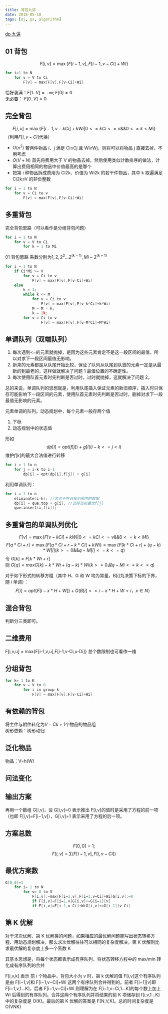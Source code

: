 ```yaml
---
title: 背包九讲
date: 2018-05-10
tags: [oj, ps, algorithm]
---
```


[dp 九讲](https://wenku.baidu.com/view/4d68b68fbceb19e8b8f6bacd.html)

## 01 背包

$$F[i,v] = \max\{F[i-1,v],F[i-1,v-Ci]+Wi\}$$

```c++
for i=1 to N
    for v = V to Ci
        F[v] = max{F[v],F[v-Ci]+Wi}
```

恰好装满：$F[1..V] = -\infty; F[0] = 0$  
无必要： $F[0..V] = 0$

## 完全背包

$$F[i,v] = \max\{F[i-1,v-kCi] + kWi | 0<=kCi<=v \&\& 0<=k<Mi\}$$
（利用$F[i,v-Ci]$代换）

- $O(n^2)$ 若两件物品 i、j 满足 Ci≤Cj 且 Wi≥Wj，则将可以将物品 j 直接去掉，不用考虑
- $O(V+N)$ 首先将费用大于 V 的物品去掉，然后使用类似计数排序的做法，计算出费用相同的物品中价值最高的是哪个
- 把第 i 种物品拆成费用为 Ci2k、价值为 Wi2k 的若干件物品，其中 k 取遍满足 Ci2k≤V 的非负整数

```C++
for i = 1 to N
    for v = Ci to v
        F[v] = max(F[v],F[v-Ci]+Wi)
```

## 多重背包

完全背包思路（可以看作是分组背包问题）

```C++
for i = 1 to N
    for v = V to Ci
        for k = 1 to Mi
```

01 背包思路
系数分别为$1,2,2^2...2^(k−1),Mi−2^(k+1)$

```C++
for i = 1 to N
    if Ci*Mi >= V
        for v = Ci to v
            F[v] = max(F[v],F[v-Ci]+Wi)
    else
        k = 1;
        while k <= M
            for v = Ci to v
                F[v] = max(F[v],F[v-k*Ci]+k*Wi)
            M = M - k;
            k = 2k;
        for v = Ci to v
                F[v] = max(F[v],F[v-M*Ci]+M*Wi)
```

## 单调队列（双端队列）

1. 每次遇到<=的元素就抛掉，是因为这些元素肯定不是这一段区间的最值，所以对求下一段区间最值无影响。
2. 新来的元素都是从队尾开始比较，保证了队列从队尾到队首的元素一定是从最新的到最老的，这样做就解决了问题 1 最值位置的不确定性。
3. 每次使用队首元素时先判断是否过时，过时就抛掉，这就解决了问题 2。

总的来说，单调队列的思想就是，利用队尾插入保证元素的新旧顺序，插入时只保存可能影响下一段区间的元素，使用队首元素时先判断是否过时，删掉对求下一段最值无影响的元素。

元素单调的队列。动态规划中，每个元素一般存两个值

1. 下标
2. 动态规划中的状态值

形如
$$dp[i] = opt(f[j]) + g[i] (i-k<=j<i)$$
维护$f[k]$的最大合法值进行转移

```C++
for i = 1 to n
    for j = i-k to i-1
        dp[i] = opt(dp[i],f[j]) + g[i]
```

利用单调队列：

```c++
for i = 1 to n
    eliminate(i-k); //舍弃不在选择范围内的数据
    dp[i] = que.top + g[i]; //选择当前最优f[j]
    que.insert(i,f[i]);
```

## 多重背包的单调队列优化

$$F[v] = \max\{F[v-kCi] + kWi | 0<=kCi<=v \&\& 0<=k<Mi\}$$
$$F[q*Ci+r] = \max\{F[q*Ci+r - k*Ci] + kWi\} = \max\{F[k*Ci+r] + (q-k)*W[i] (k>=0 \&\& q-M[i]<= k <=q)$$
令 $G[k] = F[k*Wi+r]$  
则 $G[q] = max{G[k] - k*Wi} + (q-k)*Wi (k>=0 且 q-Mi<=k<=q)$

对于如下形式的转移方程（其中 H、G 和 W 均为常量，B[i]为决策下标的下界，随 i 单调）：
$$F[i] = opt\{F[i-x*H+W]\}+G (B[i]<=i-x*H+W<i，x\in N）$$

## 混合背包

判断分三类即可。

## 二维费用

F[i,v,u] = max{F[i-1,v,u],F[i-1,v-Ci,u-Di]}
总个数限制也可看作一维

## 分组背包

```C++
for k= 1 to K
    for v = V to 0
        for i in group k
            F[v] = max{F[v],F[v-Ci]+Wi}
```

## 有依赖的背包

将主件与附件转化为$V-Ck+1$个物品的物品组  
树形依赖：树形动归

## 泛化物品

物品：V=h(W)

## 问法变化

## 输出方案

再用一个数组 G[i,v]，设 G[i,v]=0 表示推出 F[i,v]的值时是采用了方程的前一项（也即 F[i,v]=F[i−1,v]），G[i,v]=1 表示采用了方程的后一项。

## 方案总数

$$F[0,0]=1;$$
$$F[i,v]=\sum(F[i-1,v],F[i,v-Ci])$$

## 最优方案数

```c++
G[0,0]=1
    for i= 1 to N
        for v= 0 to V
            F[i,v]:=max{F[i−1,v],F[i−1,v−Ci]+Wi}G[i,v]:=0
            if F[i,v]=F[i−1,v]G[i,v]+=G[i−1][v]
            if F[i,v]=F[i−1,v−Ci]+WiG[i,v]+=G[i−1][v−Ci]
```

## 第 K 优解

对于求次优解、第 K 优解类的问题，如果相应的最优解问题能写出状态转移方程、用动态规划解决，那么求次优解往往可以相同的复杂度解决，第 K 优解则比求最优解的复杂度上多一个系数 K

其基本思想是，将每个状态都表示成有序队列，将状态转移方程中的 max/min 转化成有序队列的合并

F[i,v,k] 表示 前 i 个物品中，背包大小为 v 时，第 k 优解的值
F[i,v]这个有序队列是由 F[i−1,v]和 F[i−1,v−Ci]+Wi 这两个有序队列合并得到的。前者 F[i−1][v]即 F[i−1,v,1...K]，后者 F[i−1,v−Ci]+Wi 则理解为在 F[i−1,v−Ci,1...K]的每个数上加上 Wi 后得到的有序队列。合并这两个有序队列并将结果的前 K 项储存到 f[i,v,1...K]中的复杂度是 O(K)。最后的第 K 优解的答案是 F[N,V,K]。总的时间复杂度是 O(VNK)
